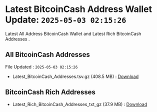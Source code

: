# Latest BitcoinCash Address Wallet Update: `2025-05-03 02:15:26`

Latest All Address BitcoinCash Wallet and Latest Rich BitcoinCash Addresses .

## All BitcoinCash Addresses

File Updated : `2025-05-03 02:15:26`

- Latest_BitcoinCash_Addresses.tsv.gz (408.5 MB) : [Download](https://github.com/Pymmdrza/Rich-Address-Wallet/releases/tag/BitcoinCash)

## BitcoinCash Rich Addresses

- Latest_Rich_BitcoinCash_Addresses_txt_gz (37.9 MB) : [Download](https://github.com/Pymmdrza/Rich-Address-Wallet/releases/tag/BitcoinCash)
